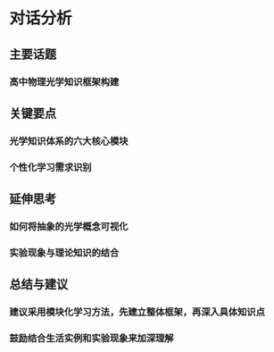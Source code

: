 # 对话分析
## 主要话题
### 高中物理光学知识框架构建
## 关键要点
### 光学知识体系的六大核心模块
### 个性化学习需求识别
## 延伸思考
### 如何将抽象的光学概念可视化
### 实验现象与理论知识的结合
## 总结与建议
### 建议采用模块化学习方法，先建立整体框架，再深入具体知识点
### 鼓励结合生活实例和实验现象来加深理解